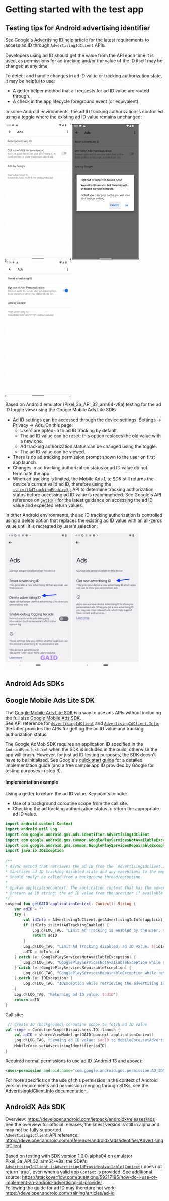 # Getting started with the test app

## Testing tips for Android advertising identifier
See Google's [Advertising ID help article](https://support.google.com/googleplay/android-developer/answer/6048248?hl=en) for the latest requirements to access ad ID through `AdvertisingIdClient` APIs.

Developers using ad ID should get the value from the API each time it is used, as permissions for ad tracking and/or the value of the ID itself may be changed at any time.

To detect and handle changes in ad ID value or tracking authorization state, it may be helpful to use:
- A getter helper method that all requests for ad ID value are routed through.
- A check in the app lifecycle foreground event (or equivalent).

In some Android environments, the ad ID tracking authorization is controlled using a toggle where the existing ad ID value remains unchanged:

[<img src="./assets/old_adid_setting_optin.png" alt="Old ad ID settings page - opt-in state" width="210"/>](./assets/old_adid_setting_optin.png)
[<img src="./assets/old_adid_setting_optout_prompt.png" alt="Old ad ID settings page - opt-out prompt" width="210"/>](./assets/old_adid_setting_optout_prompt.png)
[<img src="./assets/old_adid_setting_optout.png" alt="Old ad ID settings page - opt-out state" width="210"/>](./assets/old_adid_setting_optout.png)

Based on Android emulator (Pixel_3a_API_32_arm64-v8a) testing for the ad ID toggle view using the Google Mobile Ads Lite SDK:
- Ad ID settings can be accessed through the device settings: Settings -> Privacy -> Ads. On this page:
    - Users are opted-in to ad ID tracking by default.
    - The ad ID value can be reset; this option replaces the old value with a new one.
    - Ad tracking authorization status can be changed using the toggle.
    - The ad ID value can be viewed.
- There is no ad tracking permission prompt shown to the user on first app launch.
- Changes in ad tracking authorization status or ad ID value do not terminate the app.
- When ad tracking is limited, the Mobile Ads Lite SDK still returns the device's current valid ad ID,
therefore using the [`isLimitAdTrackingEnabled()`](https://developers.google.com/android/reference/com/google/android/gms/ads/identifier/AdvertisingIdClient.Info#isLimitAdTrackingEnabled()) API to determine tracking authorization status before accessing ad ID value is recommended. See Google's API reference on [`getId()`](https://developers.google.com/android/reference/com/google/android/gms/ads/identifier/AdvertisingIdClient.Info#public-string-getid) for the latest guidance on accessing the ad ID value and expected return values.

In other Android environments, the ad ID tracking authorization is controlled using a delete option that replaces the existing ad ID value with an all-zeros value until it is recreated by user's selection:

[<img src="./assets/new_adid_setting_optin.png" alt="New ad ID settings page - opt-in state" width="210"/>](./assets/new_adid_setting_optin.png)
[<img src="./assets/new_adid_setting_optout.png" alt="New ad ID settings page - opt-out state" width="210"/>](./assets/new_adid_setting_optout.png)

## Android Ads SDKs
## Google Mobile Ads Lite SDK
The [Google Mobile Ads Lite SDK](https://developers.google.com/admob/android/lite-sdk) is a way to use ads APIs without including the full size [Google Mobile Ads SDK](https://developers.google.com/admob/android/quick-start).  
See API reference for [`AdvertisingIdClient`](https://developers.google.com/android/reference/com/google/android/gms/ads/identifier/AdvertisingIdClient) and [`AdvertisingIdClient.Info`](https://developers.google.com/android/reference/com/google/android/gms/ads/identifier/AdvertisingIdClient.Info); the latter provides the APIs for getting the ad ID value and tracking authorization status.

The Google AdMob SDK requires an application ID specified in the `AndroidManifest.xml` when the SDK is included in the build, otherwise the app will crash. However, for just ad ID testing purposes, the SDK doesn't have to be initialized. See Google's [quick start guide](https://developers.google.com/admob/android/quick-start#import_the_mobile_ads_sdk) for a detailed implementation guide (and a free sample app ID provided by Google for testing purposes in step 3).

#### Implementation example
Using a getter to return the ad ID value. Key points to note:
- Use of a background coroutine scope from the call site.
- Checking the ad tracking authorization status to return the appropriate ad ID value.
```kotlin
import android.content.Context
import android.util.Log
import com.google.android.gms.ads.identifier.AdvertisingIdClient
import com.google.android.gms.common.GooglePlayServicesNotAvailableException
import com.google.android.gms.common.GooglePlayServicesRepairableException
import java.io.IOException

/**
* Async method that retrieves the ad ID from the `AdvertisingIdClient.Info` (from Google's Mobile Ads Lite SDK).
* Sanitizes ad ID tracking disabled state and any exceptions to the empty string (`""`), for easy use with `MobileCore` ad ID APIs.
* Should *only* be called from a background thread/coroutine.
*
* @param applicationContext: The application context that has the advertising ID provider to obtain the ad ID from.
* @return ad ID string: the ad ID value from the provider if available and tracking is allowed, empty string otherwise.
*/
suspend fun getGAID(applicationContext: Context): String {
    var adID = ""
    try {
        val idInfo = AdvertisingIdClient.getAdvertisingIdInfo(applicationContext)
        if (idInfo.isLimitAdTrackingEnabled) {
            Log.d(LOG_TAG, "Limit Ad Tracking is enabled by the user, setting ad ID to \"\"")
            return adID
        }
        Log.d(LOG_TAG, "Limit Ad Tracking disabled; ad ID value: ${idInfo.id}")
        adID = idInfo.id
    } catch (e: GooglePlayServicesNotAvailableException) {
        Log.d(LOG_TAG, "GooglePlayServicesNotAvailableException while retrieving the advertising identifier ${e.localizedMessage}")
    } catch (e: GooglePlayServicesRepairableException) {
        Log.d(LOG_TAG, "GooglePlayServicesRepairableException while retrieving the advertising identifier ${e.localizedMessage}")
    } catch (e: IOException) {
        Log.d(LOG_TAG, "IOException while retrieving the advertising identifier ${e.localizedMessage}")
    }
    Log.d(LOG_TAG, "Returning ad ID value: $adID")
    return adID
}
```
Call site:
```kotlin
 // Create IO (background) coroutine scope to fetch ad ID value
val scope = CoroutineScope(Dispatchers.IO).launch {
    val adID = sharedViewModel.getGAID(context.applicationContext)
    Log.d(LOG_TAG, "Sending ad ID value: $adID to MobileCore.setAdvertisingIdentifier")
    MobileCore.setAdvertisingIdentifier(adID)
}
```

Required normal permissions to use ad ID (Android 13 and above):
```xml
<uses-permission android:name="com.google.android.gms.permission.AD_ID"/>
```
For more specifics on the use of this permission in the context of Android version requirements and permission merging through SDKs, see the [AdvertisingIdClient.Info documentation](https://developers.google.com/android/reference/com/google/android/gms/ads/identifier/AdvertisingIdClient.Info).

## AndroidX Ads SDK
Overview: https://developer.android.com/jetpack/androidx/releases/ads  
See the overview for official releases; the latest version is still in alpha and may not be fully supported.  
`AdvertisingIdClient` API reference: https://developer.android.com/reference/androidx/ads/identifier/AdvertisingIdClient  

Based on testing with SDK version 1.0.0-alpha04 on emulator Pixel_3a_API_32_arm64-v8a, the SDK's [`AdvertisingIdClient.isAdvertisingIdProviderAvailable(Context)`](https://developer.android.com/reference/androidx/ads/identifier/AdvertisingIdClient#isAdvertisingIdProviderAvailable(android.content.Context)) does not return `true`, even when a valid app `Context` is provided. See additional source: https://stackoverflow.com/questions/59217195/how-do-i-use-or-implement-an-android-advertising-id-provider  
Following the guide for ad ID may therefore not work: https://developer.android.com/training/articles/ad-id  
